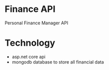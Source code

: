 # Finance API
Personal Finance Manager API

# Technology
- asp.net core api
- mongodb database to store all financial data
